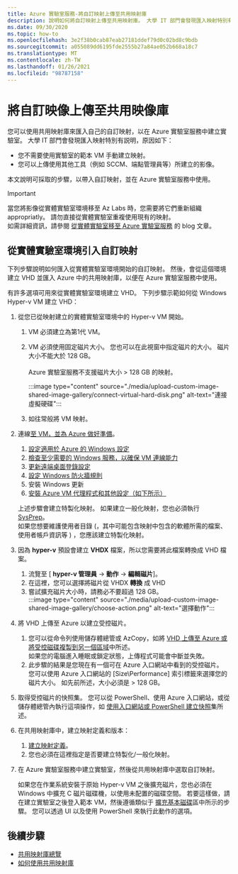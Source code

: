 ```yaml
---
title: Azure 實驗室服務-將自訂映射上傳至共用映射庫
description: 說明如何將自訂映射上傳至共用映射庫。 大學 IT 部門會發現匯入映射特別有用。
ms.date: 09/30/2020
ms.topic: how-to
ms.openlocfilehash: 3e2f38b0cab87eab27181ddef79d0c02bd8c9bdb
ms.sourcegitcommit: a055089dd6195fde2555b27a84ae052b668a18c7
ms.translationtype: MT
ms.contentlocale: zh-TW
ms.lasthandoff: 01/26/2021
ms.locfileid: "98787158"
---
```

# <a name="upload-a-custom-image-to-shared-image-gallery"></a>將自訂映像上傳至共用映像庫

您可以使用共用映射庫來匯入自己的自訂映射，以在 Azure 實驗室服務中建立實驗室。 大學 IT 部門會發現匯入映射特別有説明，原因如下： 

* 您不需要使用實驗室的範本 VM 手動建立映射。
* 您可以上傳使用其他工具（例如 SCCM、端點管理員等）所建立的影像。

本文說明可採取的步驟，以帶入自訂映射，並在 Azure 實驗室服務中使用。 

> [!IMPORTANT]
> 當您將影像從實體實驗室環境移至 Az Labs 時，您需要將它們重新組織 appropriatly。 請勿直接從實體實驗室重複使用現有的映射。 <br/>如需詳細資訊，請參閱 [從實體實驗室移至 Azure 實驗室服務](https://techcommunity.microsoft.com/t5/azure-lab-services/moving-from-a-physical-lab-to-azure-lab-services/ba-p/1654931) 的 blog 文章。

## <a name="bring-custom-image-from-a-physical-lab-environment"></a>從實體實驗室環境引入自訂映射

下列步驟說明如何匯入從實體實驗室環境開始的自訂映射。 然後，會從這個環境建立 VHD 並匯入 Azure 中的共用映射庫，以便在 Azure 實驗室服務中使用。

有許多選項可用來從實體實驗室環境建立 VHD。 下列步驟示範如何從 Windows Hyper-v VM 建立 VHD：

1. 從您已從映射建立的實體實驗室環境中的 Hyper-v VM 開始。
    1. VM 必須建立為第1代 VM。
    1. VM 必須使用固定磁片大小。 您也可以在此視窗中指定磁片的大小。 磁片大小不能大於 128 GB。<br/>    
    Azure 實驗室服務不支援磁片大小 > 128 GB 的映射。 
       
        :::image type="content" source="./media/upload-custom-image-shared-image-gallery/connect-virtual-hard-disk.png" alt-text="連接虛擬硬碟":::   
    1. 如往常般將 VM 映射。
1. 連線[至 VM，並為 Azure 做好準備](../virtual-machines/windows/prepare-for-upload-vhd-image.md)。
    1. [設定適用於 Azure 的 Windows 設定](../virtual-machines/windows/prepare-for-upload-vhd-image.md#set-windows-configurations-for-azure)
    1. [檢查至少需要的 Windows 服務，以確保 VM 連線能力](../virtual-machines/windows/prepare-for-upload-vhd-image.md#check-the-windows-services)
    1. [更新遠端桌面登錄設定](../virtual-machines/windows/prepare-for-upload-vhd-image.md#update-remote-desktop-registry-settings)
    1. [設定 Windows 防火牆規則](../virtual-machines/windows/prepare-for-upload-vhd-image.md#configure-windows-firewall-rules)
    1. 安裝 Windows 更新
    1. [安裝 Azure VM 代理程式和其他設定（如下所示）](../virtual-machines/windows/prepare-for-upload-vhd-image.md#complete-the-recommended-configurations) 
    
    上述步驟會建立特製化映射。 如果建立一般化映射，您也必須執行 [SysPrep](../virtual-machines/windows/prepare-for-upload-vhd-image.md#determine-when-to-use-sysprep)。 <br/>
        如果您想要維護使用者目錄 (，其中可能包含映射中包含的軟體所需的檔案、使用者帳戶資訊等 ) ，您應該建立特製化映射。
1. 因為 **hyper-v** 預設會建立 **VHDX** 檔案，所以您需要將此檔案轉換成 VHD 檔案。
    1. 流覽至 [ **hyper-v 管理員**  ->  **動作**  ->  **編輯磁片**]。
    1. 在這裡，您可以選擇將磁片從 VHDX **轉換** 成 VHD
    1. 嘗試擴充磁片大小時，請務必不要超過 128 GB。        
        :::image type="content" source="./media/upload-custom-image-shared-image-gallery/choose-action.png" alt-text="選擇動作":::   
1. 將 VHD 上傳至 Azure 以建立受控磁片。
    1. 您可以從命令列使用儲存體總管或 AzCopy，如將 [VHD 上傳至 Azure 或將受控磁碟複製到另一個區域](../virtual-machines/windows/disks-upload-vhd-to-managed-disk-powershell.md)中所述。        
    如果您的電腦進入睡眠或鎖定狀態，上傳程式可能會中斷並失敗。
    1. 此步驟的結果是您現在有一個可在 Azure 入口網站中看到的受控磁片。 
        您可以使用 Azure 入口網站的 [Size\Performance] 索引標籤來選擇您的磁片大小。 如先前所述，大小必須是 > 128 GB。
1. 取得受控磁片的快照集。
    您可以從 PowerShell、使用 Azure 入口網站，或從儲存體總管內執行這項操作，如 [使用入口網站或 PowerShell 建立快照](../virtual-machines/windows/snapshot-copy-managed-disk.md)集所述。
1. 在共用映射庫中，建立映射定義和版本：
    1. [建立映射定義](../virtual-machines/windows/shared-images-portal.md#create-an-image-definition)。
    1. 您也必須在這裡指定是否要建立特製化/一般化映射。
1. 在 Azure 實驗室服務中建立實驗室，然後從共用映射庫中選取自訂映射。

    如果您在作業系統安裝于原始 Hyper-v VM 之後擴充磁片，您也必須在 Windows 中擴充 C 磁片磁碟機，以使用未配置的磁碟空間。 若要這樣做，請在建立實驗室之後登入範本 VM，然後遵循類似于 [擴充基本磁碟](/windows-server/storage/disk-management/extend-a-basic-volume)區中所示的步驟。 您可以透過 UI 以及使用 PowerShell 來執行此動作的選項。

## <a name="next-steps"></a>後續步驟

* [共用映射庫總覽](../virtual-machines/shared-image-galleries.md)
* [如何使用共用映射庫](how-to-use-shared-image-gallery.md)